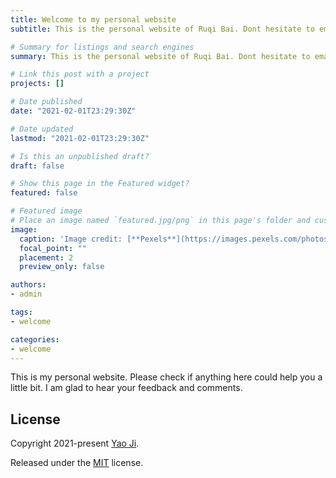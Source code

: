 ```yaml
---
title: Welcome to my personal website
subtitle: This is the personal website of Ruqi Bai. Dont hesitate to email me if you have any comments about me or my website.

# Summary for listings and search engines
summary: This is the personal website of Ruqi Bai. Dont hesitate to email me if you have any comments about me or my website.

# Link this post with a project
projects: []

# Date published
date: "2021-02-01T23:29:30Z"

# Date updated
lastmod: "2021-02-01T23:29:30Z"

# Is this an unpublished draft?
draft: false

# Show this page in the Featured widget?
featured: false

# Featured image
# Place an image named `featured.jpg/png` in this page's folder and customize its options here.
image:
  caption: 'Image credit: [**Pexels**](https://images.pexels.com/photos/5598288/pexels-photo-5598288.jpeg?auto=compress&cs=tinysrgb&dpr=3&h=750&w=1260)'
  focal_point: ""
  placement: 2
  preview_only: false

authors:
- admin

tags:
- welcome

categories:
- welcome
---
```


This is my personal website. Please check if anything here could help you a little bit. I am glad to hear your feedback and comments. 

## License

Copyright 2021-present [Yao Ji](https://yaoji.netlify.com/).

Released under the [MIT](https://github.com/wowchemy/wowchemy-hugo-modules/blob/master/LICENSE.md) license.
